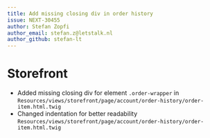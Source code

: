```yaml
---
title: Add missing closing div in order history
issue: NEXT-30455
author: Stefan Zopfi
author_email: stefan.z@letstalk.nl
author_github: stefan-lt
---
```

# Storefront
* Added missing closing div for element `.order-wrapper` in `Resources/views/storefront/page/account/order-history/order-item.html.twig`
* Changed indentation for better readability `Resources/views/storefront/page/account/order-history/order-item.html.twig`
